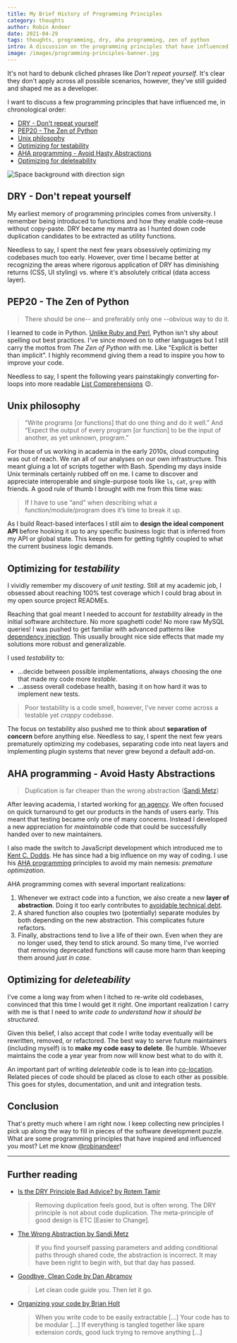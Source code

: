 ```yaml
---
title: My Brief History of Programming Principles
category: thoughts
author: Robin Andeer
date: 2021-04-29
tags: thoughts, programming, dry, aha programming, zen of python
intro: A discussion on the programming principles that have influenced me most of the years.
image: /images/programming-principles-banner.jpg
---
```


It's not hard to debunk cliched phrases like _Don't repeat yourself_. It's clear they don't apply across all possible scenarios, however, they've still guided and shaped me as a developer.

I want to discuss a few programming principles that have influenced me, in chronological order:

- [DRY - Don't repeat yourself](#dry---dont-repeat-yourself)
- [PEP20 - The Zen of Python](#pep20---the-zen-of-python)
- [Unix philosophy](#unix-philosophy)
- [Optimizing for testability](#optimizing-for-testability)
- [AHA programming - Avoid Hasty Abstractions](#aha-programming---avoid-hasty-abstractions)
- [Optimizing for deleteability](#optimizing-for-deleteability)

<Image
  src="/images/programming-principles-banner.jpg"
  alt="Space background with direction sign"
  width={1600 }
  height={882}
  layout="responsive"
/>

## DRY - Don't repeat yourself

My earliest memory of programming principles comes from university. I remember being introduced to functions and how they enable code-reuse without copy-paste. DRY became my mantra as I hunted down code duplication candidates to be extracted as utility functions.

Needless to say, I spent the next few years obsessively optimizing my codebases much too early. However, over time I became better at recognizing the areas where rigorous application of DRY has diminishing returns (CSS, UI styling) vs. where it's absolutely critical (data access layer).

## PEP20 - The Zen of Python

> There should be one-- and preferably only one --obvious way to do it.

I learned to code in Python. [Unlike Ruby and Perl](https://en.wikipedia.org/wiki/There%27s_more_than_one_way_to_do_it), Python isn't shy about spelling out best practices. I've since moved on to other languages but I still carry the mottos from _The Zen of Python_ with me. Like "Explicit is better than implicit". I highly recommend giving them a read to inspire you how to improve your code.

Needless to say, I spent the following years painstakingly converting for-loops into more readable [List Comprehensions](https://realpython.com/list-comprehension-python/#how-to-create-lists-in-python) 😉.

## Unix philosophy

> “Write programs [or functions] that do one thing and do it well.” And “Expect the output of every program [or function] to be the input of another, as yet unknown, program.”

For those of us working in academia in the early 2010s, cloud computing was out of reach. We ran all of our analyses on our own infrastructure. This meant gluing a lot of scripts together with Bash. Spending my days inside Unix terminals certainly rubbed off on me. I came to discover and appreciate interoperable and single-purpose tools like `ls`, `cat`, `grep` with friends. A good rule of thumb I brought with me from this time was:

> If I have to use “and” when describing what a function/module/program does it’s time to break it up.

As I build React-based interfaces I still aim to **design the ideal component API** before hooking it up to any specific business logic that is inferred from my API or global state. This keeps them for getting tightly coupled to what the current business logic demands.

## Optimizing for _testability_

I vividly remember my discovery of _unit testing_. Still at my academic job, I obsessed about reaching 100% test coverage which I could brag about in my open source project READMEs.

Reaching that goal meant I needed to account for _testability_ already in the initial software architecture. No more spaghetti code! No more raw MySQL queries! I was pushed to get familiar with advanced patterns like [dependency injection](https://www.freecodecamp.org/news/a-quick-intro-to-dependency-injection-what-it-is-and-when-to-use-it-7578c84fa88f/). This usually brought nice side effects that made my solutions more robust and generalizable.

I used _testability_ to:

- ...decide between possible implementations, always choosing the one that made my code more _testable_.
- ...assess overall codebase health, basing it on how hard it was to implement new tests.

> Poor testability is a code smell, however, I've never come across a testable yet _crappy_ codebase.

The focus on testability also pushed me to think about **separation of concern** before anything else. Needless to say, I spent the next few years prematurely optimizing my codebases, separating code into neat layers and implementing plugin systems that never grew beyond a default add-on.

## AHA programming - Avoid Hasty Abstractions

> Duplication is far cheaper than the wrong abstraction ([Sandi Metz](https://www.youtube.com/watch?v=8bZh5LMaSmE))

After leaving academia, I started working for [an agency](https://futurice.com/). We often focused on quick turnaround to get our products in the hands of users early. This meant that testing became only one of many concerns. Instead I developed a new appreciation for _maintainable_ code that could be successfully handed over to new maintainers.

I also made the switch to JavaScript development which introduced me to [Kent C. Dodds](https://kentcdodds.com/). He has since had a big influence on my way of coding. I use his [AHA programming](https://kentcdodds.com/blog/aha-programming) principles to avoid my main nemesis: _premature optimization_.

AHA programming comes with several important realizations:

1. Whenever we extract code into a function, we also create a new **layer of abstraction**. Doing it too early contributes to [avoidable technical debt](https://sandimetz.com/blog/2016/1/20/the-wrong-abstraction).
1. A shared function also couples two (potentially) separate modules by both depending on the new abstraction. This complicates future refactors.
1. Finally, abstractions tend to live a life of their own. Even when they are no longer used, they tend to stick around. So many time, I've worried that removing deprecated functions will cause more harm than keeping them around _just in case_.

## Optimizing for _deleteability_

I've come a long way from when I itched to re-write old codebases, convinced that this time I would get it right. One important realization I carry with me is that I need to _write code to understand how it should be structured_.

Given this belief, I also accept that code I write today eventually will be rewritten, removed, or refactored. The best way to serve future maintainers (including myself) is to **make my code easy to delete**. Be humble. Whoever maintains the code a year year from now will know best what to do with it.

An important part of writing _deleteable_ code is to lean into [co-location](https://kentcdodds.com/blog/colocation). Related pieces of code should be placed as close to each other as possible. This goes for styles, documentation, and unit and integration tests.

## Conclusion

That's pretty much where I am right now. I keep collecting new principles I pick up along the way to fill in pieces of the software development puzzle. What are some programming principles that have inspired and influenced you most? Let me know [@robinandeer](https://twitter.com/robinandeer)!

---

## Further reading

- [Is the DRY Principle Bad Advice? by Rotem Tamir](https://rotemtam.medium.com/the-dry-principle-is-bad-advice-78c51afd5cf0)

  > Removing duplication feels good, but is often wrong.
  > The DRY principle is not about code duplication.
  > The meta-principle of good design is ETC [Easier to Change].

- [The Wrong Abstraction by Sandi Metz](https://sandimetz.com/blog/2016/1/20/the-wrong-abstraction)

  > If you find yourself passing parameters and adding conditional paths through shared code, the abstraction is incorrect. It may have been right to begin with, but that day has passed.

- [Goodbye, Clean Code by Dan Abramov](https://overreacted.io/goodbye-clean-code/)

  > Let clean code guide you. Then let it go.

- [Organizing your code by Brian Holt](https://btholt.github.io/project-fox-game-site/organization)

  > When you write code to be easily extractable [...] Your code has to be modular [...] If everything is tangled together like spare extension cords, good luck trying to remove anything [...]
